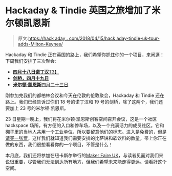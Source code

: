 # Hackaday & Tindie 英国之旅增加了米尔顿凯恩斯

> 原文:[https://hack aday . com/2018/04/15/hack aday-tindie-uk-tour-adds-Milton-Keynes/](https://hackaday.com/2018/04/15/hackaday-tindie-uk-tour-adds-milton-keynes/)

Hackaday 和 Tindie 正在英国的路上，我们希望你抓住你的一个项目，来闲逛！下周我们安排了三次聚会:

*   [**四月十八日诺丁汉**T3】](https://www.eventbrite.com/e/tindie-hackaday-nottingham-beer-n-hacks-tickets-44917246694)
*   [**剑桥，四月十九日**](https://www.eventbrite.com/e/tindie-hackaday-cambridge-beer-n-hacks-tickets-45044906528)
*   [**米尔顿·凯恩斯**四月二十三日](https://www.eventbrite.com/e/tindie-hackaday-milton-keynes-bring-a-hack-at-milton-keynes-maker-space-tickets-45130154507)

刚参加完我们的都柏林会议和今天在伦敦的伦敦聚会，Hackaday 和 Tindie 还在路上。我们已经告诉过你们 18 号的诺丁汉和 19 号的剑桥，除了这两个，我们还要加上 23 号的米尔顿·凯恩斯。

23 日星期一晚上，我们将在米尔顿·凯恩斯创客空间召开会议，这是一个社区 hackspace 场所，有方便的入口和停车场，以及一个充满活力的成员社区。它和棚子里的当地人共用一个工业单位，所以要留意他们的标志。进入是免费的，但是[请买一张票](https://www.eventbrite.com/e/tindie-hackaday-milton-keynes-bring-a-hack-at-milton-keynes-maker-space-tickets-45130154507)，这样我们就知道我们需要安排的比萨饼和软饮料的数量。带上你正在做的东西，我们很想看看你的一个项目，不管是什么！

本月底，我们还将参加在纽卡斯尔举行的[Maker Faire UK](https://makerfaireuk.com/)，与读者见面对我们来说很重要，尽管我们无法到达所有地方，但我们希望未来能走得更远。请看好这个空间。
